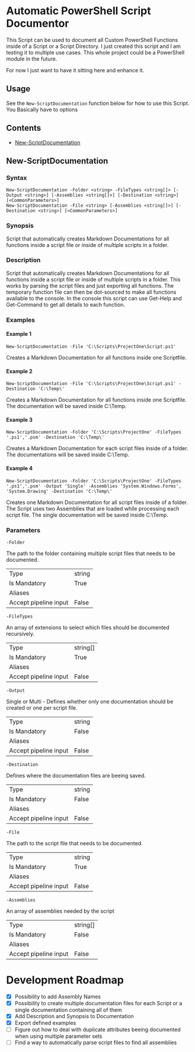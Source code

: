 # Automatic PowerShell Script Documentor

This Script can be used to document all Custom PowerShell Functions inside of a Script or a Script Directory.
I just created this script and I am testing it to multiple use cases. This whole project could be a PowerShell module in the future.

For now I just want to have it sitting here and enhance it.

## Usage

See the `New-ScriptDocumentation` function below for how to use this Script. You Basically have to options

## Contents

-   [New-ScriptDocumentation](#new-scriptdocumentation)

## New-ScriptDocumentation

### Syntax

```
New-ScriptDocumentation -Folder <string> -FileTypes <string[]> [-Output <string>] [-Assemblies <string[]>] [-Destination <string>] [<CommonParameters>]
New-ScriptDocumentation -File <string> [-Assemblies <string[]>] [-Destination <string>] [<CommonParameters>]
```

### Synopsis

Script that automatically creates Markdown Documentations for all functions inside a script file or inside of multiple scripts in a folder.

### Description

Script that automatically creates Markdown Documentations for all functions inside a script file or inside of multiple scripts in a folder. This works by parsing the script files and just exporting all functions. The temporary function file can then be dot-sourced to make all functions available to the console.
In the console this script can use Get-Help and Get-Command to get all details to each function.

### Examples

#### Example 1

`New-ScriptDocumentation -File 'C:\Scripts\ProjectOne\Script.ps1'`

Creates a Markdown Documentation for all functions inside one Scriptfile.

#### Example 2

`New-ScriptDocumentation -File 'C:\Scripts\ProjectOne\Script.ps1' -Destination 'C:\Temp\'`

Creates a Markdown Documentation for all functions inside one Scriptfile. The documentation will be saved inside C:\Temp.

#### Example 3

`New-ScriptDocumentation -Folder 'C:\Scripts\ProjectOne' -FileTypes '.ps1','.psm' -Destination 'C:\Temp\'`

Creates a Markdown Documentation for each script files inside of a folder. The documentations will be saved inside C:\Temp.

#### Example 4

`New-ScriptDocumentation -Folder 'C:\Scripts\ProjectOne' -FileTypes '.ps1','.psm' -Output 'Single' -Assemblies 'System.Windows.Forms', 'System.Drawing' -Destination 'C:\Temp\'`

Creates one Markdown Documentation for all script files inside of a folder. The Script uses two Assemblies that are loaded while processing each script file. The single documentation will be saved inside C:\Temp.

### Parameters

`-Folder`

The path to the folder containing multiple script files that needs to be documented.

<table>
<tr><td>Type</td><td>string</td></tr>
<tr><td>Is Mandatory</td><td>True</td></tr>
<tr><td>Aliases</td><td></td></tr>
<tr><td>Accept pipeline input</td><td>False</td></tr>
</table>

`-FileTypes`

An array of extensions to select which files should be documented recursively.

<table>
<tr><td>Type</td><td>string[]</td></tr>
<tr><td>Is Mandatory</td><td>True</td></tr>
<tr><td>Aliases</td><td></td></tr>
<tr><td>Accept pipeline input</td><td>False</td></tr>
</table>

`-Output`

Single or Multi - Defines whether only one documentation should be created or one per script file.

<table>
<tr><td>Type</td><td>string</td></tr>
<tr><td>Is Mandatory</td><td>False</td></tr>
<tr><td>Aliases</td><td></td></tr>
<tr><td>Accept pipeline input</td><td>False</td></tr>
</table>

`-Destination`

Defines where the documentation files are beeing saved.

<table>
<tr><td>Type</td><td>string</td></tr>
<tr><td>Is Mandatory</td><td>False</td></tr>
<tr><td>Aliases</td><td></td></tr>
<tr><td>Accept pipeline input</td><td>False</td></tr>
</table>

`-File`

The path to the script file that needs to be documented.

<table>
<tr><td>Type</td><td>string</td></tr>
<tr><td>Is Mandatory</td><td>True</td></tr>
<tr><td>Aliases</td><td></td></tr>
<tr><td>Accept pipeline input</td><td>False</td></tr>
</table>

`-Assemblies`

An array of assemblies needed by the script

<table>
<tr><td>Type</td><td>string[]</td></tr>
<tr><td>Is Mandatory</td><td>False</td></tr>
<tr><td>Aliases</td><td></td></tr>
<tr><td>Accept pipeline input</td><td>False</td></tr>
</table>

# Development Roadmap

-   [x] Possibility to add Assembly Names
-   [x] Possibility to create multiple documentation files for each Script or a single documentation containing all of them
-   [x] Add Description and Synopsis to Documentation
-   [x] Export defined examples
-   [ ] Figure out how to deal with duplicate attributes beeing documented when using multiple parameter sets
-   [ ] Find a way to automatically parse script files to find all assemblies
